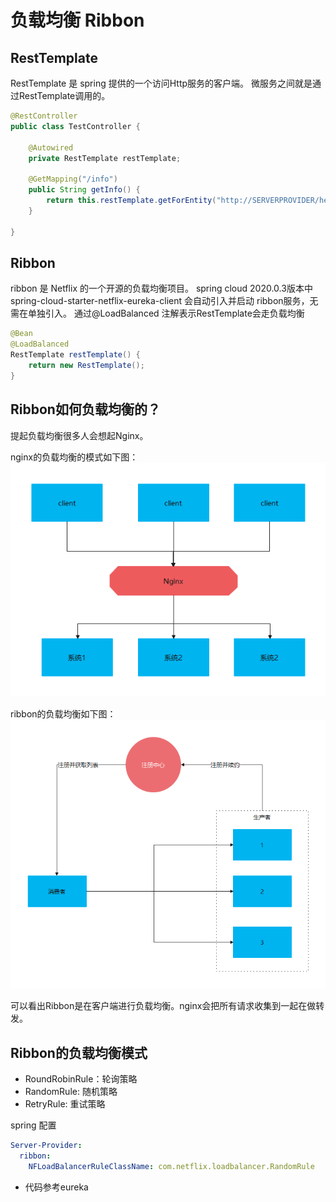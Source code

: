 # 负载均衡 Ribbon

## RestTemplate

RestTemplate 是 spring 提供的一个访问Http服务的客户端。
微服务之间就是通过RestTemplate调用的。

```java
@RestController
public class TestController {
	
	@Autowired
	private RestTemplate restTemplate;

	@GetMapping("/info")
	public String getInfo() {
		return this.restTemplate.getForEntity("http://SERVERPROVIDER/hello", String.class).getBody();
	}
	
}
```
## Ribbon 
ribbon 是 Netflix 的一个开源的负载均衡项目。
spring cloud 2020.0.3版本中 spring-cloud-starter-netflix-eureka-client 会自动引入并启动 ribbon服务，无需在单独引入。
通过@LoadBalanced 注解表示RestTemplate会走负载均衡
```java
@Bean
@LoadBalanced
RestTemplate restTemplate() {
	return new RestTemplate();
}
```

## Ribbon如何负载均衡的？
提起负载均衡很多人会想起Nginx。

nginx的负载均衡的模式如下图：
![avatar](./img/nginx.png)

ribbon的负载均衡如下图：
![avatar](./img/ribbon.png)

可以看出Ribbon是在客户端进行负载均衡。nginx会把所有请求收集到一起在做转发。

## Ribbon的负载均衡模式
* RoundRobinRule：轮询策略
* RandomRule: 随机策略
* RetryRule: 重试策略

spring 配置

```yaml
Server-Provider:
  ribbon:
    NFLoadBalancerRuleClassName: com.netflix.loadbalancer.RandomRule
```

* 代码参考eureka